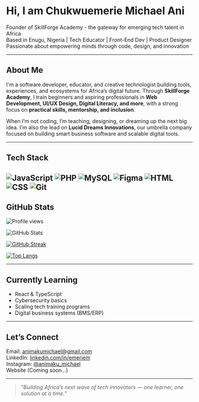 # Hi, I am Chukwuemerie Michael Ani

Founder of SkillForge Academy - the gateway for emerging tech talent in Africa  
Based in Enugu, Nigeria | Tech Educator | Front-End Dev | Product Designer  
Passionate about empowering minds through code, design, and innovation

---

## About Me

I'm a software developer, educator, and creative technologist building tools, experiences, and ecosystems for Africa’s digital future. Through **SkillForge Academy**, I train beginners and aspiring professionals in **Web Development, UI/UX Design, Digital Literacy, and more**, with a strong focus on **practical skills, mentorship, and inclusion**.

When I’m not coding, I’m teaching, designing, or dreaming up the next big idea. I'm also the lead on **Lucid Dreams Innovations**, our umbrella company focused on building smart business software and scalable digital tools.

---

## Tech Stack

![JavaScript](https://img.shields.io/badge/Code-JavaScript-yellow)
![PHP](https://img.shields.io/badge/Backend-PHP-777BB4)
![MySQL](https://img.shields.io/badge/Database-MySQL-blue)
![Figma](https://img.shields.io/badge/Design-Figma-red)
![HTML](https://img.shields.io/badge/Markup-HTML-orange)
![CSS](https://img.shields.io/badge/Styling-CSS-blue)
![Git](https://img.shields.io/badge/VersionControl-Git-orange)
---

## GitHub Stats

![Profile views](https://komarev.com/ghpvc/?username=emeriem&color=blue)

![GitHub Stats](https://github-readme-stats.vercel.app/api?username=emeriem&show_icons=true&theme=radical)

[![GitHub Streak](https://streak-stats.demolab.com?user=emeriem&theme=radical)](https://git.io/streak-stats)

[![Top Langs](https://github-readme-stats.vercel.app/api/top-langs/?username=emeriem&layout=compact&theme=radical)](https://github.com/emeriem)

---

## Currently Learning

- React & TypeScript
- Cybersecurity basics
- Scaling tech training programs
- Digital business systems (BMS/ERP)

---

## Let’s Connect

Email: animakumichael@gmail.com  
LinkedIn: [linkedin.com/in/emeriem](https://linkedin.com/in/emeriem)  
Instagram: [@animaku_michael](https://www.instagram.com/animaku_michael/)  
Website (Coming soon...)

---

> *"Building Africa’s next wave of tech innovators — one learner, one solution at a time."*
